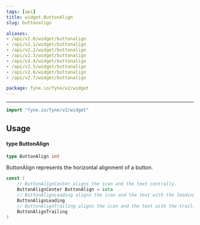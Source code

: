 ```yaml
---
tags: [api]
title: widget.ButtonAlign
slug: buttonalign

aliases:
- /api/v2.0/widget/buttonalign
- /api/v2.1/widget/buttonalign
- /api/v2.2/widget/buttonalign
- /api/v2.3/widget/buttonalign
- /api/v2.4/widget/buttonalign
- /api/v2.5/widget/buttonalign
- /api/v2.6/widget/buttonalign
- /api/v2.7/widget/buttonalign

package: fyne.io/fyne/v2/widget
---
```



---
```go
import "fyne.io/fyne/v2/widget"
```

## Usage

#### type ButtonAlign

```go
type ButtonAlign int
```

ButtonAlign represents the horizontal alignment of a button.

```go
const (
	// ButtonAlignCenter aligns the icon and the text centrally.
	ButtonAlignCenter ButtonAlign = iota
	// ButtonAlignLeading aligns the icon and the text with the leading edge.
	ButtonAlignLeading
	// ButtonAlignTrailing aligns the icon and the text with the trailing edge.
	ButtonAlignTrailing
)
```
